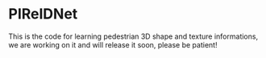 # PIReIDNet

This is the code for learning pedestrian 3D shape and texture informations, we are working on it and will release it soon, please be patient!
